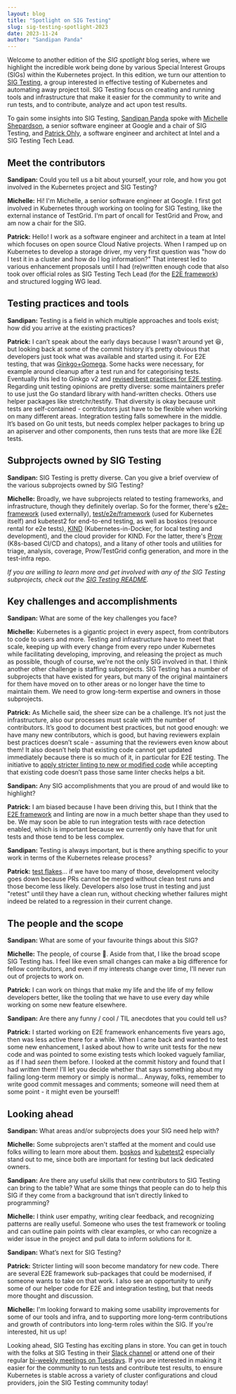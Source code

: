 ```yaml
---
layout: blog
title: "Spotlight on SIG Testing"
slug: sig-testing-spotlight-2023
date: 2023-11-24
author: "Sandipan Panda"
---
```


Welcome to another edition of the _SIG spotlight_ blog series, where we
highlight the incredible work being done by various Special Interest
Groups (SIGs) within the Kubernetes project. In this edition, we turn
our attention to [SIG Testing](https://github.com/kubernetes/community/tree/master/sig-testing#readme),
a group interested in effective testing of Kubernetes and automating
away project toil. SIG Testing focus on creating and running tools and
infrastructure that make it easier for the community to write and run
tests, and to contribute, analyze and act upon test results.

To gain some insights into SIG Testing, [Sandipan
Panda](https://github.com/sandipanpanda) spoke with [Michelle Shepardson](https://github.com/michelle192837),
a senior software engineer at Google and a chair of SIG Testing, and
[Patrick Ohly](https://github.com/pohly), a software engineer and architect at
Intel and a SIG Testing Tech Lead.

## Meet the contributors

**Sandipan:** Could you tell us a bit about yourself, your role, and
how you got involved in the Kubernetes project and SIG Testing?

**Michelle:** Hi! I'm Michelle, a senior software engineer at
Google. I first got involved in Kubernetes through working on tooling
for SIG Testing, like the external instance of TestGrid. I'm part of
oncall for TestGrid and Prow, and am now a chair for the SIG.

**Patrick:** Hello! I work as a software engineer and architect in a
team at Intel which focuses on open source Cloud Native projects. When
I ramped up on Kubernetes to develop a storage driver, my very first
question was "how do I test it in a cluster and how do I log
information?" That interest led to various enhancement proposals until
I had (re)written enough code that also took over official roles as
SIG Testing Tech Lead (for the [E2E framework](https://github.com/kubernetes-sigs/e2e-framework)) and
structured logging WG lead.

## Testing practices and tools

**Sandipan:** Testing is a field in which multiple approaches and
tools exist; how did you arrive at the existing practices?

**Patrick:** I can’t speak about the early days because I wasn’t
around yet 😆, but looking back at some of the commit history it’s
pretty obvious that developers just took what was available and
started using it. For E2E testing, that was
[Ginkgo+Gomega](https://github.com/onsi/ginkgo). Some hacks were
necessary, for example around cleanup after a test run and for
categorising tests. Eventually this led to Ginkgo v2 and [revised best
practices for E2E testing](/blog/2023/04/12/e2e-testing-best-practices-reloaded/).
Regarding unit testing opinions are pretty diverse: some maintainers
prefer to use just the Go standard library with hand-written
checks. Others use helper packages like stretchr/testify. That
diversity is okay because unit tests are self-contained - contributors
just have to be flexible when working on many different areas.
Integration testing falls somewhere in the middle. It’s based on Go
unit tests, but needs complex helper packages to bring up an apiserver
and other components, then runs tests that are more like E2E tests.

## Subprojects owned by SIG Testing

**Sandipan:** SIG Testing is pretty diverse. Can you give a brief
overview of the various subprojects owned by SIG Testing?

**Michelle:** Broadly, we have subprojects related to testing
frameworks, and infrastructure, though they definitely overlap.  So
for the former, there's
[e2e-framework](https://pkg.go.dev/sigs.k8s.io/e2e-framework) (used
externally),
[test/e2e/framework](https://pkg.go.dev/k8s.io/kubernetes/test/e2e/framework)
(used for Kubernetes itself) and kubetest2 for end-to-end testing,
as well as boskos (resource rental for e2e tests),
[KIND](https://kind.sigs.k8s.io/) (Kubernetes-in-Docker, for local
testing and development), and the cloud provider for KIND.  For the
latter, there's [Prow](https://docs.prow.k8s.io/) (K8s-based CI/CD and
chatops), and a litany of other tools and utilities for triage,
analysis, coverage, Prow/TestGrid config generation, and more in the
test-infra repo.

*If you are willing to learn more and get involved with any of the SIG
Testing subprojects, check out the [SIG Testing README](https://github.com/kubernetes/community/tree/master/sig-testing#subprojects).*

## Key challenges and accomplishments

**Sandipan:** What are some of the key challenges you face?

**Michelle:** Kubernetes is a gigantic project in every aspect, from
contributors to code to users and more. Testing and infrastructure
have to meet that scale, keeping up with every change from every repo
under Kubernetes while facilitating developing, improving, and
releasing the project as much as possible, though of course, we're not
the only SIG involved in that.  I think another other challenge is
staffing subprojects. SIG Testing has a number of subprojects that
have existed for years, but many of the original maintainers for them
have moved on to other areas or no longer have the time to maintain
them. We need to grow long-term expertise and owners in those
subprojects.

**Patrick:** As Michelle said, the sheer size can be a challenge. It’s
not just the infrastructure, also our processes must scale with the
number of contributors. It’s good to document best practices, but not
good enough: we have many new contributors, which is good, but having
reviewers explain best practices doesn’t scale - assuming that the
reviewers even know about them! It also doesn’t help that existing
code cannot get updated immediately because there is so much of it, in
particular for E2E testing. The initiative to [apply stricter linting to new or modified code](https://groups.google.com/a/kubernetes.io/g/dev/c/myGiml72IbM/m/QdO5bgQiAQAJ)
while accepting that existing code doesn’t pass those same linter
checks helps a bit.

**Sandipan:** Any SIG accomplishments that you are proud of and would
like to highlight?

**Patrick:** I am biased because I have been driving this, but I think
that the [E2E framework](https://github.com/kubernetes-sigs/e2e-framework) and linting are now in a much better shape than
they used to be. We may soon be able to run integration tests with
race detection enabled, which is important because we currently only
have that for unit tests and those tend to be less complex.

**Sandipan:** Testing is always important, but is there anything
specific to your work in terms of the Kubernetes release process?

**Patrick:** [test flakes](https://github.com/kubernetes/community/blob/master/contributors/devel/sig-testing/flaky-tests.md)…
if we have too many of those, development velocity goes down because
PRs cannot be merged without clean test runs and those become less
likely. Developers also lose trust in testing and just "retest" until
they have a clean run, without checking whether failures might indeed
be related to a regression in their current change.

## The people and the scope

**Sandipan:** What are some of your favourite things about this SIG?

**Michelle:** The people, of course 🙂. Aside from that, I like the
broad scope SIG Testing has. I feel like even small changes can make a
big difference for fellow contributors, and even if my interests
change over time, I'll never run out of projects to work on.

**Patrick:** I can work on things that make my life and the life of my
fellow developers better, like the tooling that we have to use every
day while working on some new feature elsewhere.

**Sandipan:** Are there any funny / cool / TIL anecdotes that you
could tell us?

**Patrick:** I started working on E2E framework enhancements five
years ago, then was less active there for a while. When I came back
and wanted to test some new enhancement, I asked about how to write
unit tests for the new code and was pointed to some existing tests
which looked vaguely familiar, as if I had *seen* them before. I
looked at the commit history and found that I had *written* them! I’ll
let you decide whether that says something about my failing long-term
memory or simply is normal… Anyway, folks, remember to write good
commit messages and comments; someone will need them at some point -
it might even be yourself!

## Looking ahead

**Sandipan:** What areas and/or subprojects does your SIG need help with?

**Michelle:** Some subprojects aren't staffed at the moment and could
use folks willing to learn more about
them. [boskos](https://github.com/kubernetes-sigs/boskos#boskos) and
[kubetest2](https://github.com/kubernetes-sigs/kubetest2#kubetest2)
especially stand out to me, since both are important for testing but
lack dedicated owners.

**Sandipan:** Are there any useful skills that new contributors to SIG
Testing can bring to the table? What are some things that people can
do to help this SIG if they come from a background that isn’t directly
linked to programming?

**Michelle:** I think user empathy, writing clear feedback, and
recognizing patterns are really useful. Someone who uses the test
framework or tooling and can outline pain points with clear examples,
or who can recognize a wider issue in the project and pull data to
inform solutions for it.

**Sandipan:** What’s next for SIG Testing?

**Patrick:** Stricter linting will soon become mandatory for new
code. There are several E2E framework sub-packages that could be
modernised, if someone wants to take on that work. I also see an
opportunity to unify some of our helper code for E2E and integration
testing, but that needs more thought and discussion.

**Michelle:** I'm looking forward to making some usability
improvements for some of our tools and infra, and to supporting more
long-term contributions and growth of contributors into long-term
roles within the SIG. If you're interested, hit us up!

Looking ahead, SIG Testing has exciting plans in store. You can get in
touch with the folks at SIG Testing in their [Slack channel](https://kubernetes.slack.com/messages/sig-testing) or attend
one of their regular [bi-weekly meetings on Tuesdays](https://github.com/kubernetes/community/tree/master/sig-testing#meetings). If
you are interested in making it easier for the community to run tests
and contribute test results, to ensure Kubernetes is stable across a
variety of cluster configurations and cloud providers, join the SIG
Testing community today!
